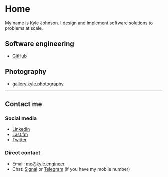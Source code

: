 # Home

My name is Kyle Johnson. I design and implement software solutions to problems at scale.

## Software engineering

- [GitHub](https://github.com/kabaka)


## Photography

- [gallery.kyle.photography](https://gallery.kyle.photography/)

---

## Contact me

### Social media

* [LinkedIn](https://www.linkedin.com/in/kylewj/)
* [Last.fm](http://www.last.fm/user/KabakaDragon)
* [Twitter](https://www.twitter.com/Kyle_SRE)

### Direct contact

* Email: [me@kyle.engineer](mailto:me@kyle.engineer)
* Chat: [Signal](https://www.signal.org) or [Telegram](https://telegram.org/) (if you have my mobile number)
